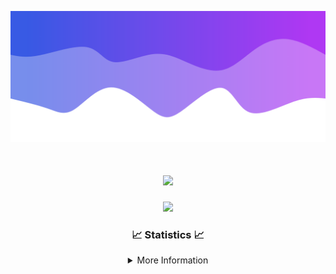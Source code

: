 ![Header](./IMG_4001.png)
<div align="center">

<h1 align="center">
  <a href="https://git.io/typing-svg">
    <img src="https://readme-typing-svg.herokuapp.com/?lines=Welcome+to+my+profile!+👋;JavaScript+developer.;&center=true&size=25">
  </a>
</h1>

<p align="center">
  <img src="https://lanyard.cnrad.dev/api/624702585596805130" />
</p>

### 📈 Statistics 📈
<details>
    <summary>More Information</summary>
    <br/>

<!--START_SECTION:waka-->
![Code Time](http://img.shields.io/badge/Code%20Time-176%20hrs%2013%20mins-blue)

![Profile Views](http://img.shields.io/badge/Profile%20Views-0-blue)

**🐱 My GitHub Data** 

> 📦 2.5 kB Used in GitHub's Storage 
 > 
> 🏆 3 Contributions in the Year 2024
 > 
> 🚫 Not Opted to Hire
 > 
> 📜 5 Public Repositories 
 > 
> 🔑 1 Private Repositories 
 > 
**I'm an Early 🐤** 

```text
🌞 Morning                365 commits         ███████░░░░░░░░░░░░░░░░░░   29.13 % 
🌆 Daytime                431 commits         █████████░░░░░░░░░░░░░░░░   34.40 % 
🌃 Evening                414 commits         ████████░░░░░░░░░░░░░░░░░   33.04 % 
🌙 Night                  43 commits          █░░░░░░░░░░░░░░░░░░░░░░░░   03.43 % 
```
📅 **I'm Most Productive on Wednesday** 

```text
Monday                   152 commits         ███░░░░░░░░░░░░░░░░░░░░░░   12.13 % 
Tuesday                  163 commits         ███░░░░░░░░░░░░░░░░░░░░░░   13.01 % 
Wednesday                298 commits         ██████░░░░░░░░░░░░░░░░░░░   23.78 % 
Thursday                 268 commits         █████░░░░░░░░░░░░░░░░░░░░   21.39 % 
Friday                   141 commits         ███░░░░░░░░░░░░░░░░░░░░░░   11.25 % 
Saturday                 107 commits         ██░░░░░░░░░░░░░░░░░░░░░░░   08.54 % 
Sunday                   124 commits         ██░░░░░░░░░░░░░░░░░░░░░░░   09.90 % 
```


📊 **This Week I Spent My Time On** 

```text
🕑︎ Time Zone: America/New_York

💬 Programming Languages: 
Java                     12 hrs 1 min        ██████████████████░░░░░░░   72.46 % 
Kotlin                   2 hrs 42 mins       ████░░░░░░░░░░░░░░░░░░░░░   16.36 % 
XML                      1 hr 39 mins        ██░░░░░░░░░░░░░░░░░░░░░░░   09.96 % 
YAML                     7 mins              ░░░░░░░░░░░░░░░░░░░░░░░░░   00.74 % 
Groovy                   3 mins              ░░░░░░░░░░░░░░░░░░░░░░░░░   00.32 % 

🔥 Editors: 
IntelliJ                 16 hrs 35 mins      █████████████████████████   100.00 % 

🐱‍💻 Projects: 
hcf                      5 hrs 33 mins       ████████░░░░░░░░░░░░░░░░░   33.48 % 
Sodium                   5 hrs 23 mins       ████████░░░░░░░░░░░░░░░░░   32.45 % 
Mercury                  2 hrs 29 mins       ████░░░░░░░░░░░░░░░░░░░░░   14.98 % 
shard                    2 hrs 25 mins       ████░░░░░░░░░░░░░░░░░░░░░   14.65 % 
Cobalt                   7 mins              ░░░░░░░░░░░░░░░░░░░░░░░░░   00.76 % 

💻 Operating System: 
Windows                  16 hrs 35 mins      █████████████████████████   100.00 % 
```

**I Mostly Code in Java** 

```text
Java                     24 repos            ██████████████████████░░░   88.89 % 
JavaScript               2 repos             ██░░░░░░░░░░░░░░░░░░░░░░░   07.41 % 
C++                      1 repo              █░░░░░░░░░░░░░░░░░░░░░░░░   03.70 % 
```



**Timeline**

![Lines of Code chart](https://raw.githubusercontent.com/DevDipin/DevDipin/main/assets/bar_graph.png)


 Last Updated on 25/03/2024 14:09:44 UTC
<!--END_SECTION:waka-->

![Footer](./IMG_4002.png)